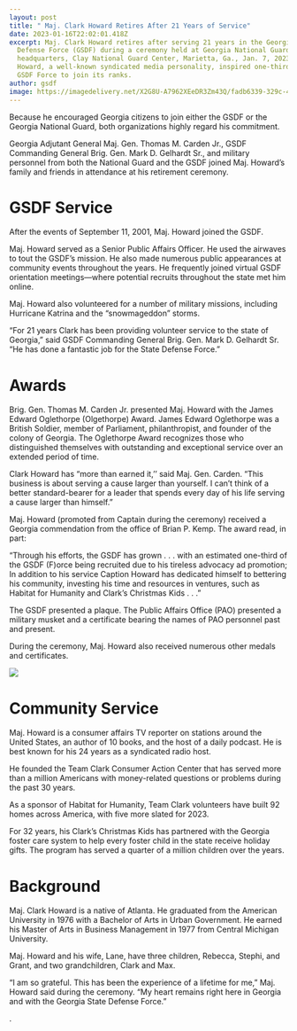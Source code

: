 ```yaml
---
layout: post
title: " Maj. Clark Howard Retires After 21 Years of Service"
date: 2023-01-16T22:02:01.418Z
excerpt: Maj. Clark Howard retires after serving 21 years in the Georgia State
  Defense Force (GSDF) during a ceremony held at Georgia National Guard
  headquarters, Clay National Guard Center, Marietta, Ga., Jan. 7, 2023.  Maj.
  Howard, a well-known syndicated media personality, inspired one-third of the
  GSDF Force to join its ranks.
author: gsdf
image: https://imagedelivery.net/X2G8U-A7962XEeDR3Zm43Q/fadb6339-329c-4470-f486-5baba92c0e00/fullsize
---
```

Because he encouraged Georgia citizens to join either the GSDF or the Georgia National Guard, both organizations highly regard his commitment.

Georgia Adjutant General Maj. Gen. Thomas M. Carden Jr., GSDF Commanding General Brig. Gen. Mark D. Gelhardt Sr., and military personnel from both the National Guard and the GSDF joined Maj. Howard’s family and friends in attendance at his retirement ceremony.

# GSDF Service

After the events of September 11, 2001, Maj. Howard joined the GSDF.

Maj. Howard served as a Senior Public Affairs Officer. He used the airwaves to tout the GSDF’s mission. He also made numerous public appearances at community events throughout the years. He frequently joined virtual GSDF orientation meetings—where potential recruits throughout the state met him online.

Maj. Howard also volunteered for a number of military missions, including Hurricane Katrina and the “snowmageddon” storms.

“For 21 years Clark has been providing volunteer service to the state of Georgia,” said GSDF Commanding General Brig. Gen. Mark D. Gelhardt Sr. “He has done a fantastic job for the State Defense Force.”

# Awards

Brig. Gen. Thomas M. Carden Jr. presented Maj. Howard with the James Edward Oglethorpe (Olgethorpe) Award. James Edward Oglethorpe was a British Soldier, member of Parliament, philanthropist, and founder of the colony of Georgia. The Oglethorpe Award recognizes those who distinguished themselves with outstanding and exceptional service over an extended period of time.

Clark Howard has “more than earned it,’’ said Maj. Gen. Carden. “This business is about serving a cause larger than yourself. I can’t think of a better standard-bearer for a leader that spends every day of his life serving a cause larger than himself.”

Maj. Howard (promoted from Captain during the ceremony) received a Georgia commendation from the office of Brian P. Kemp. The award read, in part:

“Through his efforts, the GSDF has grown . . . with an estimated one-third of the GSDF (F)orce being recruited due to his tireless advocacy ad promotion; In addition to his service Caption Howard has dedicated himself to bettering his community, investing his time and resources in ventures, such as Habitat for Humanity and Clark’s Christmas Kids . . .”

The GSDF presented a plaque. The Public Affairs Office (PAO) presented a military musket and a certificate bearing the names of PAO personnel past and present.

During the ceremony, Maj. Howard also received numerous other medals and certificates.

![](https://live.staticflickr.com/65535/52615130448_e4b4a6886e_o_d.jpg)

# Community Service

Maj. Howard is a consumer affairs TV reporter on stations around the United States, an author of 10 books, and the host of a daily podcast. He is best known for his 24 years as a syndicated radio host.

He founded the Team Clark Consumer Action Center that has served more than a million Americans with money-related questions or problems during the past 30 years.

As a sponsor of Habitat for Humanity, Team Clark volunteers have built 92 homes across America, with five more slated for 2023.

For 32 years, his Clark’s Christmas Kids has partnered with the Georgia foster care system to help every foster child in the state receive holiday gifts. The program has served a quarter of a million children over the years.

# Background

Maj. Clark Howard is a native of Atlanta. He graduated from the American University in 1976 with a Bachelor of Arts in Urban Government. He earned his Master of Arts in Business Management in 1977 from Central Michigan University.

Maj. Howard and his wife, Lane, have three children, Rebecca, Stephi, and Grant, and two grandchildren, Clark and Max.

“I am so grateful. This has been the experience of a lifetime for me,” Maj. Howard said during the ceremony. “My heart remains right here in Georgia and with the Georgia State Defense Force.”  

.
